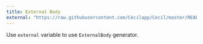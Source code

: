 ```yaml
---
title: External Body
external: "https://raw.githubusercontent.com/Cecilapp/Cecil/master/README.md"
---
```


Use `external` variable to use `ExternalBody` generator.

